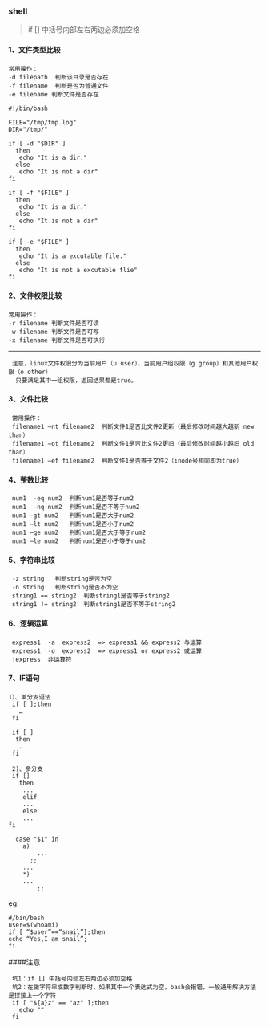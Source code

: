 ### shell
>if [] 中括号内部左右两边必须加空格

#### 1、文件类型比较

    常用操作：
    -d filepath  判断该目录是否存在
    -f filename  判断是否为普通文件
    -e filename 判断文件是否存在
```shell
#!/bin/bash

FILE="/tmp/tmp.log"
DIR="/tmp/"

if [ -d "$DIR" ]
  then
   echo "It is a dir."
  else
   echo "It is not a dir"  
fi

if [ -f "$FILE" ]
  then
   echo "It is a dir."
  else
   echo "It is not a dir"  
fi

if [ -e "$FILE" ]
  then
   echo "It is a excutable file."
  else
   echo "It is not a excutable flie" 
fi
```

#### 2、文件权限比较


    常用操作：
    -r filename 判断文件是否可读 
    -w filename 判断文件是否可写
    -x filename 判断文件是否可执行
     
	 

------------

     注意，linux文件权限分为当前用户（u user）、当前用户组权限（g group）和其他用户权限（o other）
	  只要满足其中一组权限，返回结果都是true。
	  
	  
	 

#### 3、文件比较


     常用操作：
     filename1 –nt filename2  判断文件1是否比文件2更新（最后修改时间越大越新 new than）
     filename1 –ot filename2  判断文件1是否比文件2更旧（最后修改时间越小越旧 old than）
     filename1 –ef filename2  判断文件1是否等于文件2（inode号相同即为true）


#### 4、整数比较

     num1  -eq num2  判断num1是否等于num2
     num1  –nq num2  判断num1是否不等于num2
     num1 –gt num2   判断num1是否大于num2
     num1 –lt num2   判断num1是否小于num2
     num1 –ge num2   判断num1是否大于等于num2
     num1 –le num2   判断num1是否小于等于num2  



#### 5、字符串比较

     -z string   判断string是否为空
     -n string   判断string是否不为空
     string1 == string2  判断string1是否等于string2
     string1 != string2  判断string1是否不等于string2


#### 6、逻辑运算

     express1  -a  express2  => express1 && express2 与运算
     express1  -o  express2  => express1 or express2 或运算
     !express  非运算符

 


#### 7、IF语句

    1）、单分支语法
     if [ ];then
       …
     fi

     if [ ]
      then
       …
     fi
 
     2)、多分支
     if []
	   then
	    ...
	 	elif
		...
		else
		...
	fi	
	
	  case "$1" in 
	    a)
		    ...
		  ;;
		...
		*)
		...
		    ;;
eg:
  ```shell
#/bin/bash
user=$(whoami)
if [ “$user”==“snail”];then
 echo “Yes,I am snail”;
fi
```
####注意
     
	 坑1：if [] 中括号内部左右两边必须加空格
	 坑2：在做字符串或数字判断时，如果其中一个表达式为空，bash会报错，一般通用解决方法是拼接上一个字符
	 if [ "${a}z" == "az" ];then
	   echo ""
	 fi
